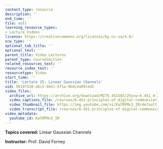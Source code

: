 ```yaml
---
content_type: resource
description: ''
end_time: ''
file: null
learning_resource_types:
- Lecture Videos
license: https://creativecommons.org/licenses/by-nc-sa/4.0/
ocw_type: ''
optional_tab_title: ''
optional_text: ''
parent_title: Video Lectures
parent_type: CourseSection
related_resources_text: ''
resource_index_text: ''
resourcetype: Video
start_time: ''
title: 'Lecture 25: Linear Gaussian Channels'
uid: 5b19f310-a6c5-dee1-5f1a-9bdcea09ced2
video_files:
  archive_url: https://archive.org/download/MIT6.451S05/25ocw-6.451_4-261-11may2005-220k.mp4
  video_captions_file: /courses/6-451-principles-of-digital-communication-ii-spring-2005/89f028e5ca5a568ba8e8a167ad14bcd2_KalMFMv3_IM.vtt
  video_thumbnail_file: https://img.youtube.com/vi/KalMFMv3_IM/default.jpg
  video_transcript_file: /courses/6-451-principles-of-digital-communication-ii-spring-2005/0df71ab812b4291b223ecd69d46de64e_KalMFMv3_IM.pdf
video_metadata:
  youtube_id: KalMFMv3_IM
---
```


**Topics covered:** Linear Gaussian Channels

**Instructor:** Prof. David Forney

